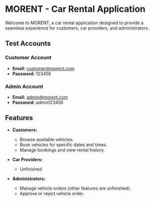 # MORENT - Car Rental Application

Welcome to MORENT, a car rental application designed to provide a seamless experience for customers, car providers, and administrators.

## Test Accounts

### Customer Account
- **Email:** customer@morent.com  
- **Password:** 123456  

### Admin Account
- **Email:** admin@morent.com  
- **Password:** admin123456  

## Features
- **Customers:**  
  - Browse available vehicles.
  - Book vehicles for specific dates and times.
  - Manage bookings and view rental history.

- **Car Providers:**  
  - Unfinished

- **Administrators:**  
  - Manage vehicle orders (other features are unfinished).
  - Approve or reject vehicle order.